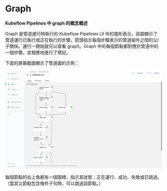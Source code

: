 # Graph

**Kubeflow Pipelines 中 graph 的概念概述**

Graph 是管道運行時執行的 Kubeflow Pipelines UI 中的圖形表示。該圖顯示了管道運行已執行或正在執行的步驟，箭頭指示每個步驟表示的管道組件之間的父/子關係。運行一開始就可以查看 graph。Graph 中的每個節點都對應於管道中的一個步驟，並相應地進行了標記。

下面的屏幕截圖顯示了管道圖的示例：

![](./assets/pipelines-xgboost-graph.png)

每個節點的右上角都有一個圖標，指示其狀態：正在運行、成功、失敗或已跳過。（當其父節點包含條件子句時，可以跳過該節點。）